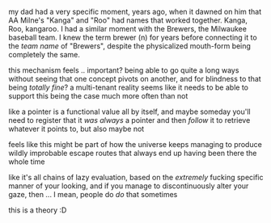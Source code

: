 my dad had a very specific moment, years ago, when it dawned on him that AA Milne's "Kanga" and "Roo" had names that worked together. Kanga, Roo, kangaroo. I had a similar moment with the Brewers, the Milwaukee baseball team. I knew the term brewer (n) for years before connecting it to the *team name* of "Brewers", despite the physicalized mouth-form being completely the same.

this mechanism feels .. important? being able to go quite a long ways without seeing that one concept pivots on another, and for blindness to that being *totally fine*? a multi-tenant reality seems like it needs to be able to support this being the case much more often than not

like a pointer is a functional value all by itself, and maybe someday you'll need to register that it *was always* a pointer and then *follow* it to retrieve whatever it points to, but also maybe not

feels like this might be part of how the universe keeps managing to produce wildly improbable escape routes that always end up having been there the whole time

like it's all chains of lazy evaluation, based on the *extremely* fucking specific manner of your looking, and if you manage to discontinuously alter your gaze, then ... I mean, people do *do* that sometimes

this is a theory :D
